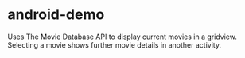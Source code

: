 # android-demo

Uses The Movie Database API to display current movies in a gridview. Selecting a movie shows further movie details in another activity.
